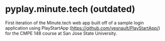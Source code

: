 # pyplay.minute.tech (outdated)

First iteration of the Minute.tech web app built off of a sample login application using PlayStartApp (https://github.com/yesnault/PlayStartApp/) for the CMPE 148 course at San Jose State University.


